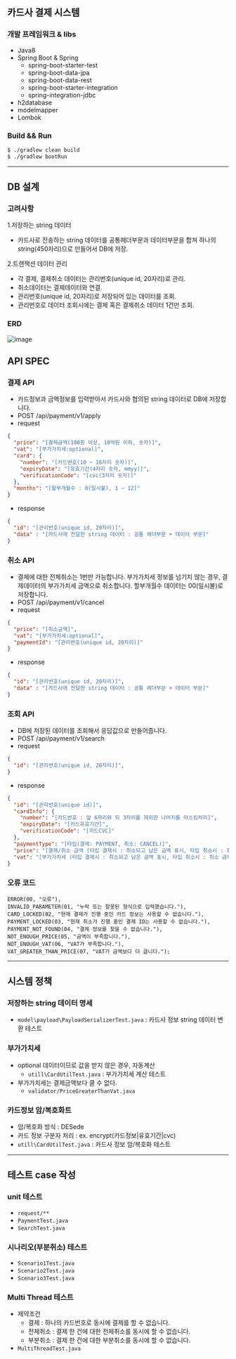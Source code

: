 ## 카드사 결제 시스템

### 개발 프레임워크 & libs
- Java8
- Spring Boot & Spring
  - spring-boot-starter-test 
  - spring-boot-data-jpa
  - spring-boot-data-rest 
  - spring-boot-starter-integration
  - spring-integration-jdbc 
- h2database
- modelmapper
- Lombok


### Build && Run

```zsh
$ ./gradlew clean build
$ ./gradlew bootRun
```

---

## DB 설계 

### 고려사항   
1.저장하는 string 데이터 
  - 카드사로 전송하는 string 데이터를 공통헤더부문과 데이터부문을 합쳐 하나의 string(450자리)으로 만들어서 DB에 저장. 

2.트랜잭션 데이터 관리
  - 각 결제, 결제취소 데이터는 관리번호(unique id, 20자리)로 관리.
  - 취소데이터는 결제데이터와 연결.
  - 관리번호(unique id, 20자리)로 저장되어 있는 데이터를 조회.
  - 관리번호로 데이터 조회시에는 결제 혹은 결제취소 데이터 1건만 조회.

### ERD
![image](https://user-images.githubusercontent.com/5827617/103437829-8ddbb880-4c6f-11eb-8cec-caf49481dd0d.png)

## API SPEC

### 결제 API
* 카드정보과 금액정보를 입력받아서 카드사와 협의된 string 데이터로 DB에 저장합니다.<br/>
* POST /api/payment/v1/apply<br/>
* request
```json
{
  "price": "[결제금액(100원 이상, 10억원 이하, 숫자)]",
  "vat": "[부가가치세:optional]",
  "card": {
    "number": "[카드번호(10 ~ 16자리 숫자)]",
    "expiryDate": "[유효기간(4자리 숫자, mmyy)]",
    "verificationCode": "[cvc(3자리 숫자)]"
  },
  "months": "[할부개월수 : 0(일시불), 1 ~ 12]"
}
```
* response
```json
{
  "id": "[관리번호(unique id, 20자리)]",
  "data" : "[카드사에 전달한 string 데이터 : 공통 헤더부문 + 데이터 부문]"
}
```

### 취소 API
* 결제에 대한 전체취소는 1번만 가능합니다. 부가가치세 정보를 넘기지 않는 경우, 결제데이터의 부가가치세 금액으로 취소합니다. 할부개월수 데이터는 00(일시불)로 저장합니다.<br/>
* POST /api/payment/v1/cancel<br/>
* request
```json
{
  "price": "[취소금액]",
  "vat": "[부가가치세:optional]",
  "paymentId": "[관리번호(unique id, 20자리)]"
}
```
* response
```json
{  
  "id": "[관리번호(unique id, 20자리)]",
  "data" : "[카드사에 전달한 string 데이터 : 공통 헤더부문 + 데이터 부문]"
}
```

### 조회 API
* DB에 저장된 데이터를 조회해서 응답값으로 만들어줍니다.<br/>
* POST /api/payment/v1/search<br/>
* request
```json
{
  "id": "[관리번호(unique id, 20자리)]",
}
```
* response
```json
{
  "id": "[관리번호(unique id)]",
  "cardInfo": {
    "number": "[카드번호 : 앞 6자리와 뒤 3자리를 제외한 나머지를 마스킹처리]",
    "expiryDate": "[카드유효기간]",
    "verificationCode": "[카드CVC]"
  },
  "paymentType": "[타입(결제: PAYMENT, 취소: CANCEL)]",
  "price": "[결제/취소 금액 (타입 결제시 : 취소되고 남은 금액 표시, 타입 취소시 : 취소 금액 표시)]",
  "vat": "[부가가치세 (타입 결제시 : 취소되고 남은 금액 표시, 타입 취소시 : 취소 금액 표시)]"
}
```
### 오류 코드 
```
ERROR(00, "오류"),
INVALID_PARAMETER(01, "누락 또는 잘못된 형식으로 입력했습니다."),
CARD_LOCKED(02, "현재 결제가 진행 중인 카드 정보는 사용할 수 없습니다."),
PAYMENT_LOCKED(03, "현재 취소가 진행 중인 결제 ID는 사용할 수 없습니다."),
PAYMENT_NOT_FOUND(04, "결제 정보를 찾을 수 없습니다."),
NOT_ENOUGH_PRICE(05, "금액이 부족합니다."),
NOT_ENOUGH_VAT(06, "VAT가 부족합니다."),
VAT_GREATER_THAN_PRICE(07, "VAT가 금액보다 더 큽니다.");
```

---

## 시스템 정책

### 저장하는 string 데이터 명세
- `model\payload\PayloadSerializerTest.java` : 카드사 정보 string 데이터 변환 테스트

### 부가가치세
- optional 데이터이므로 값을 받지 않은 경우, 자동계산 
  - `utill\CardUtilTest.java` : 부가가치세 계산 테스트  
- 부가가치세는 결제금액보다 클 수 없다.
  - `validator/PriceGreaterThanVat.java`  

### 카드정보 암/복호화트
- 암/복호화 방식 : DESede
- 카드 정보 구분자 처리 : ex. encrypt(카드정보|유효기간|cvc)
- `utill\CardUtilTest.java` : 카드사 정보 암/복호화 테스트

--- 

## 테스트 case 작성

### unit 테스트
- `request/**`
- `PaymentTest.java`
- `SearchTest.java`

### 시나리오(부분취소) 테스트
- `Scenario1Test.java` 
- `Scenario2Test.java` 
- `Scenario3Test.java` 

### Multi Thread 테스트
- 제약조건
  - 결제 : 하나의 카드번호로 동시에 결제를 할 수 없습니다.
  - 전체취소 : 결제 한 건에 대한 전체취소를 동시에 할 수 없습니다.
  - 부분취소 : 결제 한 건에 대한 부분취소를 동시에 할 수 없습니다.
- `MultiThreadTest.java` 

